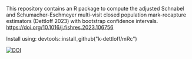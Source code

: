 This repository contains an R package to compute the adjusted Schnabel and Schumacher-Eschmeyer multi-visit closed population mark-recapture estimators (Dettloff 2023) with bootstrap confidence intervals. https://doi.org/10.1016/j.fishres.2023.106756

Install using: devtools::install_github("k-dettloff/mRc")

[![DOI](https://zenodo.org/badge/679514265.svg)](https://zenodo.org/badge/latestdoi/679514265)
